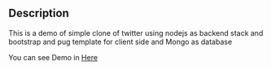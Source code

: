## Description

This is a demo of simple clone of twitter using nodejs as backend stack and bootstrap and pug template for client side and Mongo as database

You can see Demo in <a href="https://github.com/soheilghs/twitter-clone-demo/blob/main/demo.mp4">Here</a>
